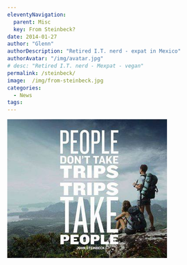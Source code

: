 ```yaml
---
eleventyNavigation:
  parent: Misc
  key: From Steinbeck?
date: 2014-01-27
author: "Glenn"
authorDescription: "Retired I.T. nerd - expat in Mexico"
authorAvatar: "/img/avatar.jpg"
# desc: "Retired I.T. nerd - Mexpat - vegan"
permalink: /steinbeck/
image:  /img/from-steinbeck.jpg
categories:
  - News
tags:
---
```

![People don't take trips -- trips take people.](/img/2014/01/peopledonttaketrips.jpg)